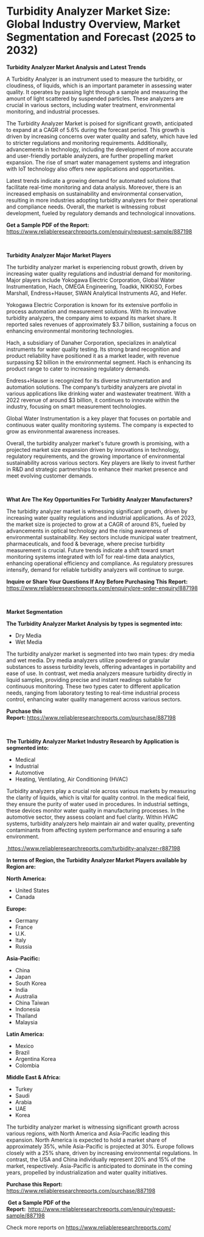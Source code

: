 <p><h1>Turbidity Analyzer Market Size: Global Industry Overview, Market Segmentation and Forecast (2025 to 2032)</h1></p><p><strong>Turbidity Analyzer Market Analysis and Latest Trends</strong></p>
<p><p>A Turbidity Analyzer is an instrument used to measure the turbidity, or cloudiness, of liquids, which is an important parameter in assessing water quality. It operates by passing light through a sample and measuring the amount of light scattered by suspended particles. These analyzers are crucial in various sectors, including water treatment, environmental monitoring, and industrial processes.</p><p>The Turbidity Analyzer Market is poised for significant growth, anticipated to expand at a CAGR of 5.6% during the forecast period. This growth is driven by increasing concerns over water quality and safety, which have led to stricter regulations and monitoring requirements. Additionally, advancements in technology, including the development of more accurate and user-friendly portable analyzers, are further propelling market expansion. The rise of smart water management systems and integration with IoT technology also offers new applications and opportunities.</p><p>Latest trends indicate a growing demand for automated solutions that facilitate real-time monitoring and data analysis. Moreover, there is an increased emphasis on sustainability and environmental conservation, resulting in more industries adopting turbidity analyzers for their operational and compliance needs. Overall, the market is witnessing robust development, fueled by regulatory demands and technological innovations.</p></p>
<p><strong>Get a Sample PDF of the Report:&nbsp;</strong> <a href="https://www.reliableresearchreports.com/enquiry/request-sample/887198?utm_campaign=2745&utm_medium=2&utm_source=Github&utm_content=ia&utm_term=08042025&utm_id=turbidity-analyzer">https://www.reliableresearchreports.com/enquiry/request-sample/887198</a></p>
<p>&nbsp;</p>
<p><strong>Turbidity Analyzer Major Market Players</strong></p>
<p><p>The turbidity analyzer market is experiencing robust growth, driven by increasing water quality regulations and industrial demand for monitoring. Major players include Yokogawa Electric Corporation, Global Water Instrumentation, Hach, OMEGA Engineering, Toadkk, NIKKISO, Forbes Marshall, Endress+Hauser, SWAN Analytical Instruments AG, and Hefer.</p><p>Yokogawa Electric Corporation is known for its extensive portfolio in process automation and measurement solutions. With its innovative turbidity analyzers, the company aims to expand its market share. It reported sales revenues of approximately $3.7 billion, sustaining a focus on enhancing environmental monitoring technologies.</p><p>Hach, a subsidiary of Danaher Corporation, specializes in analytical instruments for water quality testing. Its strong brand recognition and product reliability have positioned it as a market leader, with revenue surpassing $2 billion in the environmental segment. Hach is enhancing its product range to cater to increasing regulatory demands.</p><p>Endress+Hauser is recognized for its diverse instrumentation and automation solutions. The company’s turbidity analyzers are pivotal in various applications like drinking water and wastewater treatment. With a 2022 revenue of around $3 billion, it continues to innovate within the industry, focusing on smart measurement technologies.</p><p>Global Water Instrumentation is a key player that focuses on portable and continuous water quality monitoring systems. The company is expected to grow as environmental awareness increases.</p><p>Overall, the turbidity analyzer market's future growth is promising, with a projected market size expansion driven by innovations in technology, regulatory requirements, and the growing importance of environmental sustainability across various sectors. Key players are likely to invest further in R&D and strategic partnerships to enhance their market presence and meet evolving customer demands.</p></p>
<p>&nbsp;</p>
<p><strong>What Are The Key Opportunities For Turbidity Analyzer Manufacturers?</strong></p>
<p><p>The turbidity analyzer market is witnessing significant growth, driven by increasing water quality regulations and industrial applications. As of 2023, the market size is projected to grow at a CAGR of around 8%, fueled by advancements in optical technology and the rising awareness of environmental sustainability. Key sectors include municipal water treatment, pharmaceuticals, and food & beverage, where precise turbidity measurement is crucial. Future trends indicate a shift toward smart monitoring systems integrated with IoT for real-time data analytics, enhancing operational efficiency and compliance. As regulatory pressures intensify, demand for reliable turbidity analyzers will continue to surge.</p></p>
<p><strong>Inquire or Share Your Questions If Any Before Purchasing This Report:</strong> <a href="https://www.reliableresearchreports.com/enquiry/pre-order-enquiry/887198?utm_campaign=2745&utm_medium=2&utm_source=Github&utm_content=ia&utm_term=08042025&utm_id=turbidity-analyzer">https://www.reliableresearchreports.com/enquiry/pre-order-enquiry/887198</a></p>
<p>&nbsp;</p>
<p><strong>Market Segmentation</strong></p>
<p><strong>The Turbidity Analyzer Market Analysis by types is segmented into:</strong></p>
<p><ul><li>Dry Media</li><li>Wet Media</li></ul></p>
<p><p>The turbidity analyzer market is segmented into two main types: dry media and wet media. Dry media analyzers utilize powdered or granular substances to assess turbidity levels, offering advantages in portability and ease of use. In contrast, wet media analyzers measure turbidity directly in liquid samples, providing precise and instant readings suitable for continuous monitoring. These two types cater to different application needs, ranging from laboratory testing to real-time industrial process control, enhancing water quality management across various sectors.</p></p>
<p><strong>Purchase this Report:&nbsp;</strong><a href="https://www.reliableresearchreports.com/purchase/887198?utm_campaign=2745&utm_medium=2&utm_source=Github&utm_content=ia&utm_term=08042025&utm_id=turbidity-analyzer">https://www.reliableresearchreports.com/purchase/887198</a></p>
<p>&nbsp;</p>
<p><strong>The Turbidity Analyzer Market Industry Research by Application is segmented into:</strong></p>
<p><ul><li>Medical</li><li>Industrial</li><li>Automotive</li><li>Heating, Ventilating, Air Conditioning (HVAC)</li></ul></p>
<p><p>Turbidity analyzers play a crucial role across various markets by measuring the clarity of liquids, which is vital for quality control. In the medical field, they ensure the purity of water used in procedures. In industrial settings, these devices monitor water quality in manufacturing processes. In the automotive sector, they assess coolant and fuel clarity. Within HVAC systems, turbidity analyzers help maintain air and water quality, preventing contaminants from affecting system performance and ensuring a safe environment.</p></p>
<p><a href="https://www.reliableresearchreports.com/turbidity-analyzer-r887198?utm_campaign=2745&utm_medium=2&utm_source=Github&utm_content=ia&utm_term=08042025&utm_id=turbidity-analyzer">&nbsp;https://www.reliableresearchreports.com/turbidity-analyzer-r887198</a></p>
<p><strong>In terms of Region, the Turbidity Analyzer Market Players available by Region are:</strong></p>
<p>
    <p> <strong> North America: </strong>
        <ul>
            <li>United States</li>
            <li>Canada</li>
        </ul>
        </p> 
    <p> <strong> Europe: </strong>
        <ul>
            <li>Germany</li>
            <li>France</li>
            <li>U.K.</li>
            <li>Italy</li>
            <li>Russia</li>
        </ul>
        </p> 
    <p> <strong> Asia-Pacific: </strong>
        <ul>
            <li>China</li>
            <li>Japan</li>
            <li>South Korea</li>
            <li>India</li>
            <li>Australia</li>
            <li>China Taiwan</li>
            <li>Indonesia</li>
            <li>Thailand</li>
            <li>Malaysia</li>
        </ul>
        </p> 
    <p> <strong> Latin America: </strong>
        <ul>
            <li>Mexico</li>
            <li>Brazil</li>
            <li>Argentina Korea</li>
            <li>Colombia</li>
        </ul>
        </p> 
    <p> <strong> Middle East & Africa: </strong>
        <ul>
            <li>Turkey</li>
            <li>Saudi</li>
            <li>Arabia</li>
            <li>UAE</li>
            <li>Korea</li>
        </ul>
    </p>
    </p>
<p><p>The turbidity analyzer market is witnessing significant growth across various regions, with North America and Asia-Pacific leading this expansion. North America is expected to hold a market share of approximately 35%, while Asia-Pacific is projected at 30%. Europe follows closely with a 25% share, driven by increasing environmental regulations. In contrast, the USA and China individually represent 20% and 15% of the market, respectively. Asia-Pacific is anticipated to dominate in the coming years, propelled by industrialization and water quality initiatives.</p></p>
<p><strong>Purchase this Report: </strong><a href="https://www.reliableresearchreports.com/purchase/887198?utm_campaign=2745&utm_medium=2&utm_source=Github&utm_content=ia&utm_term=08042025&utm_id=turbidity-analyzer">https://www.reliableresearchreports.com/purchase/887198</a></p>
<p>&nbsp;<strong>Get a Sample PDF of the Report:&nbsp;&nbsp;</strong><a href="https://www.reliableresearchreports.com/enquiry/request-sample/887198?utm_campaign=2745&utm_medium=2&utm_source=Github&utm_content=ia&utm_term=08042025&utm_id=turbidity-analyzer">https://www.reliableresearchreports.com/enquiry/request-sample/887198</a></p>
<p><strong></strong></p>
<p>Check more reports on <a href="https://www.reliableresearchreports.com/?utm_campaign=2745&utm_medium=2&utm_source=Github&utm_content=ia&utm_term=08042025&utm_id=turbidity-analyzer">https://www.reliableresearchreports.com/</a></p>